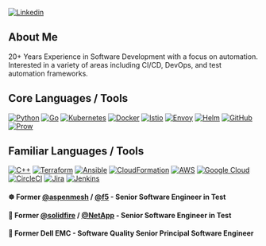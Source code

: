 <!---
Redundant to have github, but keeping this around in case I need it somewhere else
[![GitHub](https://img.shields.io/badge/GitHub-100000?style=for-the-badge&logo=github&logoColor=white)](https://github.com/johndlong)](https://github.com/johndlong)
--->

[![Linkedin](https://img.shields.io/badge/-LinkedIn-blue?style=for-the-badge&logo=Linkedin&logoColor=white)](https://linkedin.com/in/john-d-long/)

## About Me

20+ Years Experience in Software Development with a focus on automation. Interested in a variety of areas including CI/CD, DevOps, and test automation frameworks.

## Core Languages / Tools

[![Python](https://img.shields.io/badge/Python-FFD43B?style=for-the-badge&logo=python&logoColor=blue)](https://www.python.org/)
[![Go](https://img.shields.io/badge/Go-00ADD8?style=for-the-badge&logo=go&logoColor=white)](https://go.dev/)
[![Kubernetes](https://img.shields.io/badge/kubernetes-326ce5.svg?&style=for-the-badge&logo=kubernetes&logoColor=white)](https://kubernetes.io/)
[![Docker](https://img.shields.io/badge/Docker-2CA5E0?style=for-the-badge&logo=docker&logoColor=white)](https://www.docker.com/)
[![Istio](https://img.shields.io/badge/Istio-466BB0?style=for-the-badge&logo=Istio&logoColor=white)](https://istio.io/)
[![Envoy](https://img.shields.io/badge/Envoy-AC6199?style=for-the-badge&logo=envoyproxy&logoColor=white)](https://www.envoyproxy.io/)
[![Helm](https://img.shields.io/badge/Helm-0F1689?style=for-the-badge&logo=Helm&labelColor=0F1689)](https://helm.sh/)
[![GitHub](https://img.shields.io/badge/GitHub-100000?style=for-the-badge&logo=github&logoColor=white)](https://github.com/)
[![Prow](https://img.shields.io/badge/Prow-326ce5?&style=for-the-badge&logo=kubernetes&logoColor=white)](https://docs.prow.k8s.io/docs/)

## Familiar Languages / Tools

[![C++](https://img.shields.io/badge/C%2B%2B-00599C?style=for-the-badge&logo=c%2B%2B&logoColor=white)](https://cplusplus.com/)
[![Terraform](https://img.shields.io/badge/Terraform-7B42BC?style=for-the-badge&logo=terraform&logoColor=white)](https://www.terraform.io/)
[![Ansible](https://img.shields.io/badge/Ansible-000000?style=for-the-badge&logo=ansible&logoColor=white)](https://www.ansible.com/)
[![CloudFormation](https://img.shields.io/badge/CloudFormation-FF9900?style=for-the-badge&logo=amazonaws&logoColor=white)](https://aws.amazon.com/cloudformation/)
[![AWS](https://img.shields.io/badge/Amazon_AWS-FF9900?style=for-the-badge&logo=amazonaws&logoColor=white)](https://aws.amazon.com)
[![Google Cloud](https://img.shields.io/badge/Google_Cloud-4285F4?style=for-the-badge&logo=google-cloud&logoColor=white)](https://cloud.google.com/gcp)
[![CircleCI](https://img.shields.io/badge/circleci-343434?style=for-the-badge&logo=circleci&logoColor=white)](https://circleci.com/)
[![Jira](https://img.shields.io/badge/Jira-0052CC?style=for-the-badge&logo=jirasoftware&logoColor=white)](https://www.atlassian.com/software/jira)
[![Jenkins](https://img.shields.io/badge/Jenkins-D24939?style=for-the-badge&logo=Jenkins&logoColor=white)](https://www.jenkins.io/)

#### ☸️ Former [@aspenmesh](https://github.com/aspenmesh) / [@f5](https://github.com/f5) - Senior Software Engineer in Test
#### 💾 Former [@solidfire](https://github.com/solidfire) / [@NetApp](https://github.com/netapp) - Senior Software Engineer in Test
#### 💾 Former Dell EMC - Software Quality Senior Principal Software Engineer
